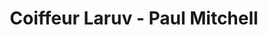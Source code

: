 ---
title: "Coiffeur Laruv - Paul Mitchell"
url: /berlin/coiffeur-laruv-paul-mitchell/
shop: Friseur
---